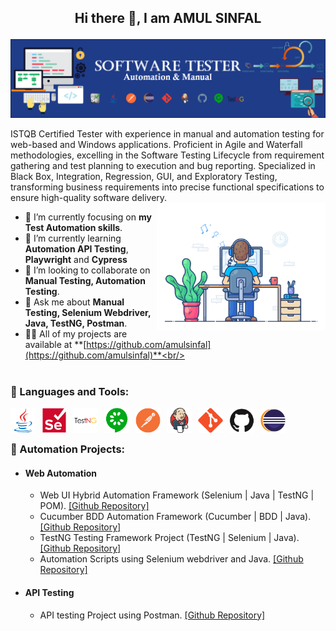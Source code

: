 <h2><p align="center">Hi there 👋, I am AMUL SINFAL</p></h2>
<!--<p align="left"> <img src="https://github.com/amulsinfal/amulsinfal/blob/main/AboutBanner.png" alt="amulsinfal" /> </p> -->
<p align="left"><img src="https://github.com/amulsinfal/amulsinfal/blob/main/AboutBanner.png" alt="amulsinfal"/></p>
ISTQB Certified Tester with experience in manual and automation testing for web-based and Windows applications. Proficient in Agile and Waterfall methodologies, excelling in the Software Testing Lifecycle from requirement gathering and test planning to execution and bug reporting. Specialized in Black Box, Integration, Regression, GUI, and Exploratory Testing, transforming business requirements into precise functional specifications to ensure high-quality software delivery.
<img align="right" alt="Coding" width="270" src="https://github.com/amulsinfal/amulsinfal/blob/main/focus-animation.gif" > <br/>

- 🔭 I’m currently focusing on **my Test Automation skills**.<br/>
- 🌱 I’m currently learning **Automation API Testing**, **Playwright** and **Cypress**<br/>
- 👯 I’m looking to collaborate on **Manual Testing, Automation Testing**.<br/>
- 💬 Ask me about **Manual Testing, Selenium Webdriver, Java, TestNG, Postman**.<br/>
- 👨‍💻 All of my projects are available at **[https://github.com/amulsinfal](https://github.com/amulsinfal)**<br/>

#
<h3 align="left">🧰 Languages and Tools:</h3>
<img align="left" alt="Java" width="40px" style="padding-right:10px;" src="https://github.com/amulsinfal/amulsinfal/blob/main/images/java-original.svg?raw=true"/>
<img align="left" alt="Selenium" width="40px" style="padding-right:10px;" src="https://github.com/amulsinfal/amulsinfal/blob/main/images/selenium-original.svg?raw=true"/>
<img align="left" alt="TestNG" width="40px" style="padding-right:10px;" src="https://github.com/amulsinfal/amulsinfal/blob/main/images/testng-icon.png?raw=true"/>
<img align="left" alt="Cucumber" width="40px" style="padding-right:10px;" src="https://github.com/amulsinfal/amulsinfal/blob/main/images/cucumber-plain.svg"/>
<img align="left" alt="Postman" width="40px" style="padding-right:10px;" src="https://github.com/amulsinfal/amulsinfal/blob/main/images/postman-original.svg"/> 
<img align="left" alt="Jenkins" width="40px" style="padding-right:10px;" src="https://github.com/amulsinfal/amulsinfal/blob/main/images/jenkins-original.svg" />
<img align="left" alt="Git" width="40px" style="padding-right:10px;" src="https://github.com/amulsinfal/amulsinfal/blob/main/images/git-original.svg" />
<img align="left" alt="GitHub" width="40px" style="padding-right:10px;" src="https://github.com/amulsinfal/amulsinfal/blob/main/images/github-original.svg" />
<img align="left" alt="Eclipse" width="40px" style="padding-right:10px;" src="https://github.com/amulsinfal/amulsinfal/blob/main/images/eclipse-original.svg" />
<br />

#
<article>
<h3>🔭 Automation Projects: </h3>
<ul>
<li><h4>Web Automation</h4></li>
<ul style="list-style-type:circle">
<li> Web UI Hybrid Automation Framework (Selenium | Java | TestNG | POM). <a href="https://github.com/amulsinfal/Hybrid-selenium-automation-framework-automationexercise.com">[Github Repository]</a> </li>
<li> Cucumber BDD Automation Framework (Cucumber | BDD | Java). <a href="https://github.com/amulsinfal/cucumber-bdd-framework-saucedemo.com">[Github Repository]</a> </li>
<li> TestNG Testing Framework Project (TestNG | Selenium | Java). <a href="https://github.com/amulsinfal/TestNG-testing-framework-using-selenium-api">[Github Repository]</a> </li>
<li> Automation Scripts using Selenium webdriver and Java. <a href="https://github.com/amulsinfal/Automated-test-cases-using-selenium-java-www.automationexercise.com">[Github Repository]</a> </li>
</ul>
</ul>
<ul>
<li><h4>API Testing</h4></li>
<ul style="list-style-type:circle">
<li> API testing Project using Postman. <a href="https://github.com/amulsinfal/postman_api_testing_collections">[Github Repository]</a> </li>
</ul>	
</ul>
</article>
